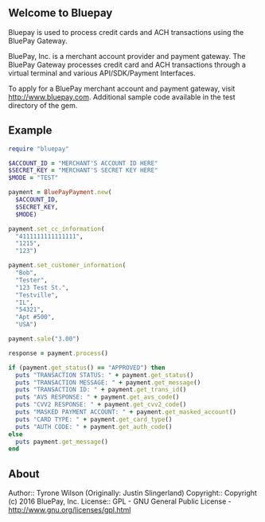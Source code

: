 ## Welcome to Bluepay

Bluepay is used to process credit cards and ACH transactions using the BluePay Gateway.

BluePay, Inc. is a merchant account provider and payment gateway.  The BluePay Gateway processes credit card and
ACH transactions through a virtual terminal and various API/SDK/Payment Interfaces.

To apply for a BluePay merchant account and payment gateway, visit http://www.bluepay.com.
Additional sample code available in the test directory of the gem.

## Example

```ruby
require "bluepay"

$ACCOUNT_ID = "MERCHANT'S ACCOUNT ID HERE"
$SECRET_KEY = "MERCHANT'S SECRET KEY HERE"
$MODE = "TEST"

payment = BluePayPayment.new(
  $ACCOUNT_ID,
  $SECRET_KEY,
  $MODE)

payment.set_cc_information(
  "4111111111111111",
  "1215",
  "123")

payment.set_customer_information(
  "Bob",
  "Tester",
  "123 Test St.",
  "Testville",
  "IL",
  "54321",
  "Apt #500",
  "USA")

payment.sale("3.00")

response = payment.process()

if (payment.get_status() == "APPROVED") then
  puts "TRANSACTION STATUS: " + payment.get_status()
  puts "TRANSACTION MESSAGE: " + payment.get_message()
  puts "TRANSACTION ID: " + payment.get_trans_id()
  puts "AVS RESPONSE: " + payment.get_avs_code()
  puts "CVV2 RESPONSE: " + payment.get_cvv2_code()
  puts "MASKED PAYMENT ACCOUNT: " + payment.get_masked_account()
  puts "CARD TYPE: " + payment.get_card_type()
  puts "AUTH CODE: " + payment.get_auth_code()
else
  puts payment.get_message()
end
```



## About

Author::    Tyrone Wilson (Originally: Justin Slingerland)
Copyright:: Copyright (c) 2016 BluePay, Inc.
License::   GPL - GNU General Public License - http://www.gnu.org/licenses/gpl.html
